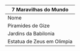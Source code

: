 |7 Maravilhas do Mundo|
|---------------------|
|Nome| Ano de criacao|Pais|
|Piramides de Gize|2580-2560|Egito|
|Jardins da Babilonia|Sec VI a.c|Iraque|
|Estatua de Zeus em Olimpia| 435 a.c|
